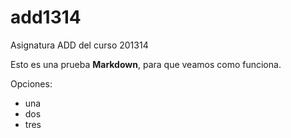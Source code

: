 add1314
=======

Asignatura ADD del curso 201314

Esto es una prueba **Markdown**, para que 
veamos como funciona.

Opciones:

* una 
* dos
* tres
